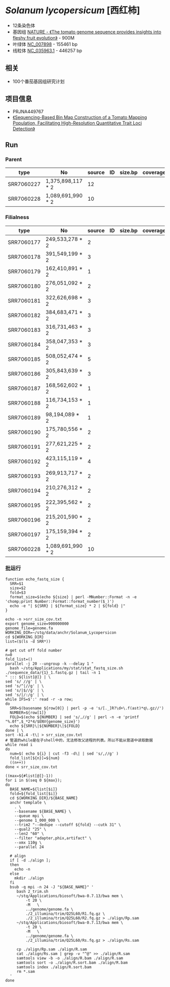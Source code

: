 # *Solanum lycopersicum* [西红柿]
+ 12条染色体
+ 基因组 [NATURE - 《The tomato genome sequence provides insights into fleshy fruit evolution》](https://www.nature.com/articles/nature11119) - 900M
+ 叶绿体 [NC_007898](https://www.ncbi.nlm.nih.gov/nuccore/NC_007898.3) - 155461 bp
+ 线粒体 [NC_035963.1](https://www.ncbi.nlm.nih.gov/nuccore/NC_035963.1) - 446257 bp

## 相关
+ 100个番茄基因组研究计划

## 项目信息
+ PRJNA449767
+ [《Sequencing-Based Bin Map Construction of a Tomato Mapping Population, Facilitating High-Resolution Quantitative Trait Loci Detection》](https://dl.sciencesocieties.org/publications/tpg/articles/0/0/180010)

## Run
### Parent
| type | No | source | ID | size.bp | coverage |
| --- | --- | --- | --- | --- | --- |
| SRR7060227 | 1,375,898,117 * 2 | 12 |
| SRR7060228 | 1,089,691,990 * 2 | 10 |

### Filialness
| type | No | source | ID | size.bp | coverage |
| --- | --- | --- | --- | --- | --- |
| SRR7060177 | 249,533,278 * 2 | 2 |
| SRR7060178 | 391,549,199 * 2 | 3 |
| SRR7060179 | 162,410,891 * 2 | 1 |
| SRR7060180 | 276,051,092 * 2 | 2 |
| SRR7060181 | 322,626,698 * 2 | 3 |
| SRR7060182 | 384,683,471 * 2 | 3 |
| SRR7060183 | 316,731,463 * 2 | 3 |
| SRR7060184 | 358,047,353 * 2 | 3 |
| SRR7060185 | 508,052,474 * 2 | 5 |
| SRR7060186 | 305,843,639 * 2 | 3 |
| SRR7060187 | 168,562,602 * 2 | 1 |
| SRR7060188 | 116,734,153 * 2 | 1 |
| SRR7060189 | 98,194,089 * 2  | 1 |
| SRR7060190 | 175,780,556 * 2 | 2 |
| SRR7060191 | 277,621,225 * 2 | 2 |
| SRR7060192 | 423,115,119 * 2 | 4 |
| SRR7060193 | 269,913,717 * 2 | 2 |
| SRR7060194 | 210,276,312 * 2 | 2 |
| SRR7060195 | 222,395,562 * 2 | 2 |
| SRR7060196 | 215,201,590 * 2 | 2 |
| SRR7060197 | 175,159,394 * 2 | 2 |
| SRR7060228 | 1,089,691,990 * 2 | 10 |

### 批运行
```
function echo_fastq_size {
  SRR=$1
  size=$2
  fold=$3
  format_size=$(echo ${size} | perl -MNumber::Format -n -e 'chomp;print Number::Format::format_number($_)')
  echo -e "| ${SRR} | ${format_size} * 2 | ${fold} |"
}

echo -n >srr_size_cov.txt
export genome_size=900000000
genome_file=genome.fa
WORKING_DIR=~/stq/data/anchr/Solanum_Lycopersicon
cd ${WORKING_DIR}
list=($(ls -d SRR*))

# get cut off fold number
n=0
fold_list=()
parallel -j 20 --ungroup -k --delay 1 "
  bash ~/stq/Applications/my/stat/stat_fastq_size.sh ./sequence_data/{1}_1.fastq.gz | tail -n 1 
" ::: ${list[@]} | \
sed 's/ //g' | \
sed 's/^|//g' | \
sed 's/|$//g' | \
sed 's/|/:/g' | \
while IFS=$':' read -r -a row;
do
  SRR=$(basename ${row[0]} | perl -p -e 's/[._]R?\d+\.f(ast)*q\.gz//')
  NUMBER=${row[1]}
  FOLD=$(echo ${NUMBER} | sed 's/,//g' | perl -n -e 'printf "%.0f",$_*2*4/$ENV{genome_size}')
  echo ${SRR}\|${NUMBER}\|${FOLD}
done | \
sort -k1.4 -t\| > srr_size_cov.txt
# 管道的while是在子shell中的，无法修改父进程的列表。所以不能从管道中读取数据
while read i
do
  num=$( echo ${i} | cut -f3 -d\| | sed 's/,//g' )
  fold_list[${n}]=${num}
  ((n++))
done < srr_size_cov.txt

((max=${#list[@]}-1))
for i in $(seq 0 ${max});
do
  BASE_NAME=${list[$i]}
  fold=${fold_list[$i]}
  cd ${WORKING_DIR}/${BASE_NAME}
  anchr template \
    . \
    --basename ${BASE_NAME} \
    --queue mpi \
    --genome 1_000_000 \
    --trim2 "--dedupe --cutoff ${fold} --cutk 31" \
    --qual2 "25" \
    --len2 "60" \
    --filter "adapter,phix,artifact" \
    --xmx 110g \
    --parallel 24
    
  # align
  if [ -d ./align ];
  then
    echo -n
  else
    mkdir ./align
  fi
  bsub -q mpi -n 24 -J "${BASE_NAME}" '
     bash 2_trim.sh
     ~/stq/Applications/biosoft/bwa-0.7.13/bwa mem \
         -t 20 \
         -M   \
         ../genome/genome.fa \
         ./2_illumina/trim/Q25L60/R1.fq.gz \
         ./2_illumina/trim/Q25L60/R2.fq.gz > ./align/Rp.sam
     ~/stq/Applications/biosoft/bwa-0.7.13/bwa mem \
         -t 20 \
         -M   \
         ../genome/genome.fa \
         ./2_illumina/trim/Q25L60/Rs.fq.gz > ./align/Rs.sam
         
     cp ./align/Rp.sam ./align/R.sam
     cat ./align/Rs.sam | grep -v "^@" >> ./align/R.sam
     samtools view -b -o ./align/R.bam ./align/R.sam
     samtools sort -o ./align/R.sort.bam ./align/R.bam
     samtools index ./align/R.sort.bam
     rm *.sam
  '
done
```

